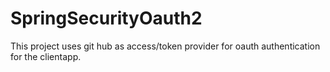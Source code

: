 # SpringSecurityOauth2
This project uses git hub as access/token provider for oauth authentication for the clientapp.
